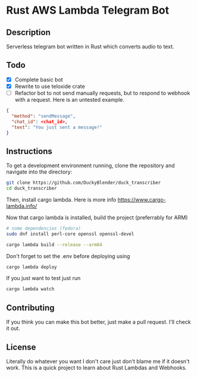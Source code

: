 # Rust AWS Lambda Telegram Bot

## Description

Serverless telegram bot written in Rust which converts audio to text.

## Todo
- [x] Complete basic bot
- [x] Rewrite to use teloxide crate
- [ ] Refactor bot to not send manually requests, but to respond to webhook with a request. Here is an untested example.
```json
{
  "method": "sendMessage",
  "chat_id": <chat_id>,
  "text": "You just sent a message!"
}
```

## Instructions

To get a development environment running, clone the repository and navigate into the directory:

```bash
git clone https://github.com/DuckyBlender/duck_transcriber
cd duck_transcriber
```

Then, install cargo lambda. Here is more info
https://www.cargo-lambda.info/

Now that cargo lambda is installed, build the project (preferrably for ARM)

```bash
# some dependencies (fedora)
sudo dnf install perl-core openssl openssl-devel
```

```bash
cargo lambda build --release --arm64
```

Don't forget to set the .env before deploying using
```bash
cargo lambda deploy
```

If you just want to test just run
```bash
cargo lambda watch
```

## Contributing

If you think you can make this bot better, just make a pull request. I'll check it out.

## License

Literally do whatever you want I don't care just don't blame me if it doesn't work. This is a quick project to learn about Rust Lambdas and Webhooks.
